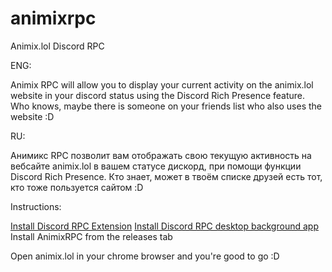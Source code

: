 # animixrpc
Animix.lol Discord RPC

ENG:

Animix RPC will allow you to display your current activity on the animix.lol website in your discord status using the Discord Rich Presence feature.
Who knows, maybe there is someone on your friends list who also uses the website :D

RU:

Анимикс RPC позволит вам отображать свою текущую активность на вебсайте animix.lol в вашем статусе дискорд, при помощи функции Discord Rich Presence.
Кто знает, может в твоём списке друзей есть тот, кто тоже пользуется сайтом :D


Instructions: 

[Install Discord RPC Extension](https://chromewebstore.google.com/detail/discord-rich-presence/agnaejlkbiiggajjmnpmeheigkflbnoo)
[Install Discord RPC desktop background app](https://github.com/lolamtisch/Discord-RPC-Extension/releases/tag/0.1.2)
Install AnimixRPC from the releases tab

Open animix.lol in your chrome browser and you're good to go :D
